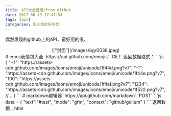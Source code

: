 ```yaml
---
title: API大全整理/from github
date: 2017-06-13 17:47:54
tags: [api]
categories: 别人家的好东西
---
```

偶然发现的github上的API，蛮好用的吼、
<div align=center>
![“封面”](/images/bg/0038.jpeg)
</div>
<!--more-->
# emoji表情包大全
`https://api.github.com/emojis`
`GET`
返回数据格式：
```js
{
  "+1": "https://assets-cdn.github.com/images/icons/emoji/unicode/1f44d.png?v7",
  "-1": "https://assets-cdn.github.com/images/icons/emoji/unicode/1f44e.png?v7",
  "100": "https://assets-cdn.github.com/images/icons/emoji/unicode/1f4af.png?v7",
  "1234": "https://assets-cdn.github.com/images/icons/emoji/unicode/1f522.png?v7",
  //...
  }
```
# markdown编辑器
`https://api.github.com/markdown`
`POST`
```js
data = 
{   "text":"#test",
    "mode": "gfm",
    "context": "github/gollum"
    }
```
返回数据：html
